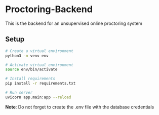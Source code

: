# Proctoring-Backend

This is the backend for an unsupervised online proctoring system

## Setup

```bash
# Create a virtual environment
python3 -m venv env

# Activate virtual environment
source env/bin/activate

# Install requirements
pip install -r requirements.txt

# Run server 
uvicorn app.main:app --reload
```

**Note**: Do not forget to create the .env file with the database credentials
